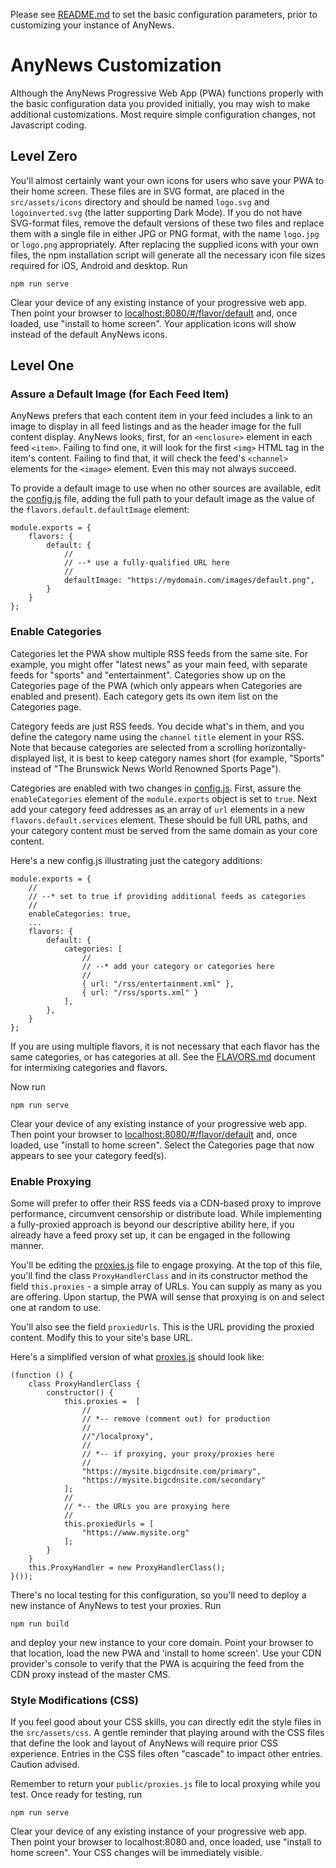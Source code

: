 Please see [README.md](https://gitlab.com/guardianproject/anynews/-/blob/main/README.md)  to set the basic configuration parameters, prior to customizing your instance of AnyNews. 

# AnyNews Customization

Although the AnyNews Progressive Web App (PWA) functions properly with the basic  configuration data you provided initially, you may wish to make additional customizations.   Most require simple configuration changes, not Javascript coding. 

## Level Zero

You'll almost certainly want your own icons for users who save your PWA to their home screen.  These files are in SVG format, are placed in the `src/assets/icons` directory and should be named `logo.svg` and `logoinverted.svg` (the latter supporting Dark Mode). If you do not have SVG-format files, remove the default versions of these two files and replace them with a single file in either JPG or PNG format, with the name `logo.jpg` or `logo.png` appropriately. After replacing the supplied icons with your own files, the npm installation script will generate all the necessary icon file sizes required for iOS, Android and desktop. Run 

```
npm run serve
```

Clear your device of any existing instance of your progressive web app.  Then point your browser to [localhost:8080/#/flavor/default](localhost:8080/#/flavor/default) and, once loaded, use "install to home screen".  Your application icons will show instead of the default AnyNews icons.  

## Level One

### Assure a Default Image (for Each Feed Item)

AnyNews prefers that each content item in your feed includes a link to an image to display in all feed listings and as the header image for the full content display. AnyNews looks, first, for an `<enclosure>` element in each feed `<item>`. Failing to find one, it will look for the first `<img>` HTML tag in the item's content.  Failing to find that, it will check the feed's `<channel>` elements for the `<image>` element.  Even this may not always succeed. 

To provide a default image to use when no other sources are available, edit the [config.js](https://gitlab.com/guardianproject/anynews/-/blob/main/src/config.js) file,  adding the full path to your default image as the value of the `flavors.default.defaultImage` element:

```
module.exports = {
    flavors: {
        default: {
    		//
			// --* use a fully-qualified URL here
    		//
    		defaultImage: "https://mydomain.com/images/default.png",
		}
	}
};

```

### Enable Categories

Categories let the PWA show multiple RSS feeds from the same site.  For example, you  might offer "latest news" as your main feed, with separate feeds for "sports" and "entertainment". Categories show up on the Categories page of the PWA (which only appears when Categories are enabled and present).  Each category gets its own item list on the Categories page.

Category feeds are just RSS feeds.  You decide what's in them, and you define the category  name using the `channel` `title` element in your RSS.  Note that because categories are selected from a scrolling horizontally-displayed list, it is best to keep category names short (for example, "Sports" instead of "The Brunswick News World Renowned Sports Page").  

Categories are enabled with two changes in [config.js](https://gitlab.com/guardianproject/anynews/-/blob/main/src/config.js). First, assure the `enableCategories` element of the `module.exports` object is set to `true`.  Next add your category feed addresses as an array of `url` elements in a new `flavors.default.services` element.  These should be full URL paths, and your category
content must be served from the same domain as your core content.

Here's a new config.js illustrating just the category additions:

```
module.exports = {
	//
	// --* set to true if providing additional feeds as categories
    //
    enableCategories: true,
    ...
    flavors: {
        default: {
            categories: [
                //
            	// --* add your category or categories here
            	//
            	{ url: "/rss/entertainment.xml" },
                { url: "/rss/sports.xml" }            
            ],
        },
	}
};

```

If you are using multiple flavors, it is not necessary that each flavor has the same categories, or has categories at all.  See the [FLAVORS.md](https://gitlab.com/guardianproject/anynews/-/blob/main/FLAVORS.md) document for intermixing categories and flavors.

Now run

```
npm run serve
```

Clear your device of any existing instance of your progressive web app.  Then point your browser to [localhost:8080/#/flavor/default](localhost:8080/#/flavor/default) and, once loaded, use "install to home screen". Select the Categories page that now appears to see your category feed(s).

### Enable Proxying

Some will prefer to offer their RSS feeds via a CDN-based proxy to improve performance,  circumvent censorship or distribute load.  While implementing a fully-proxied approach is beyond our descriptive ability here, if you already have a feed proxy set up,  it can be engaged in the following manner.

You'll be editing the [proxies.js](https://gitlab.com/guardianproject/anynews/-/blob/main/public/proxies.js) file to engage proxying.  At the top of this file, you'll find the class `ProxyHandlerClass` and in its constructor method the field `this.proxies` - a simple array of URLs.  You can supply as many as you are offering.  Upon startup, the PWA will sense that proxying is on and select  one at random to use.

You'll also see the field `proxiedUrls`.  This is the URL providing the proxied content. Modify this  to your site's base URL.

Here's a simplified version of what [proxies.js](https://gitlab.com/guardianproject/anynews/-/blob/main/public/proxies.js)  should look like:

```
(function () {
    class ProxyHandlerClass {
        constructor() {
            this.proxies =  [
            	//
            	// *-- remove (comment out) for production
            	//
                //"/localproxy",
                // 
                // *-- if proxying, your proxy/proxies here
                //
                "https://mysite.bigcdnsite.com/primary",
                "https://mysite.bigcdnsite.com/secondary"
            ];
            //
            // *-- the URLs you are proxying here
            //
            this.proxiedUrls = [
                "https://www.mysite.org"
            ];
        }
    }
    this.ProxyHandler = new ProxyHandlerClass();
}());
```

There's no local testing for this configuration, so you'll need to deploy a new instance of AnyNews to test your proxies.  Run

```
npm run build
```

and deploy your new instance to your core domain.  Point your browser to that location, load the new PWA and 'install to home screen'.  Use your CDN provider's console to verify that the PWA is acquiring the feed from the CDN proxy instead of the master CMS.

### Style Modifications (CSS)

If you feel good about your CSS skills, you can directly edit the style files in the  `src/assets/css`.  A gentle reminder that playing around with the CSS files that define  the look and layout of AnyNews will require prior CSS experience.   Entries in the CSS files often "cascade" to impact other entries.  Caution advised.

Remember to return your `public/proxies.js` file to local proxying while you test. Once ready for testing, run
 
```
npm run serve
```

Clear your device of any existing instance of your progressive web app.  Then point your browser to localhost:8080 and, once loaded, use "install to home screen".  Your CSS changes will be immediately visible. 

